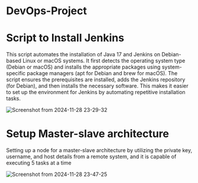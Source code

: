 # DevOps-Project

# Script to Install Jenkins

This script automates the installation of Java 17 and Jenkins on Debian-based Linux or macOS systems. It first detects the operating system type (Debian or macOS) and installs the appropriate packages using system-specific package managers (apt for Debian and brew for macOS). The script ensures the prerequisites are installed, adds the Jenkins repository (for Debian), and then installs the necessary software. This makes it easier to set up the environment for Jenkins by automating repetitive installation tasks.

![Screenshot from 2024-11-28 23-29-32](https://github.com/user-attachments/assets/8549204b-75ba-470b-907f-1a3757decb88)


# Setup Master-slave architecture

Setting up a node for a master-slave architecture by utilizing the private key, username, and host details from a remote system, and it is capable of executing 5 tasks at a time

![Screenshot from 2024-11-28 23-47-25](https://github.com/user-attachments/assets/c4ba3448-db8a-49ff-a37d-9cec5181ac2b)

